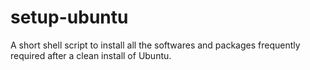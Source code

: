 # setup-ubuntu
A short shell script to install all the softwares and packages frequently required after a clean install of Ubuntu.
